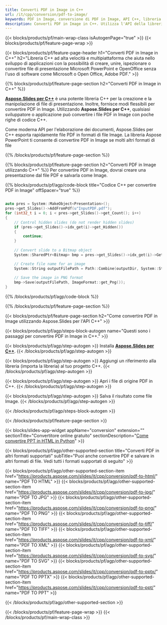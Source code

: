 ```yaml
---
title: Converti PDF in Image in C++
url: /it/cpp/conversion/pdf-to-image/
keywords: PDF in Image, conversione di PDF in Image, API C++, libreria C++, PDF, Image
description: Converti PDF in Image in C++. Utilizza l'API della libreria C++ per convertire i file PDF in Image
---
```


{{< blocks/products/pf/main-wrap-class isAutogenPage="true" >}}
{{< blocks/products/pf/feature-page-wrap >}}

{{< blocks/products/pf/feature-page-header h1="Converti PDF in Image in C++" h2="Libreria C++ ad alta velocità e multipiattaforma che aiuta nello sviluppo di applicazioni con la possibilità di creare, unire, ispezionare o convertire file di presentazione Microsoft PowerPoint e OpenOffice senza l'uso di software come Microsoft o Open Office, Adobe PDF." >}}

{{% blocks/products/pf/feature-page-section h2="Converti PDF in Image in C++" %}}

[**Aspose.Slides per C++**](https://products.aspose.com/slides/it/cpp/) è una potente libreria C++ per la creazione e la manipolazione di file di presentazione. Inoltre, fornisce modi flessibili per convertire PDF in Image. Utilizzando **Aspose.Slides per C++**, qualsiasi sviluppatore o applicazione può convertire i file PDF in Image con poche righe di codice C++.

Come moderna API per l'elaborazione dei documenti, Aspose.Slides per C++ esporta rapidamente file PDF in formati di file Image. La libreria Aspose PowerPoint ti consente di convertire PDF in Image se molti altri formati di file

{{% /blocks/products/pf/feature-page-section %}}

{{% blocks/products/pf/feature-page-section  h2="Converti PDF in Image utilizzando C++" %}}
Per convertire PDF in Image, dovrai creare una presentazione dal file PDF e salvarla come Image.

{{% blocks/products/pf/agp/code-block title="Codice C++ per convertire PDF in Image" offSpacer="true" %}}

```cpp

auto pres = System::MakeObject<Presentation>();
pres->get_Slides()->AddFromPdf(u"InputPDF.pdf");
for (int32_t i = 0; i < pres->get_Slides()->get_Count(); i++)
{
    // Control hidden slides (do not render hidden slides)
    if (pres->get_Slides()->idx_get(i)->get_Hidden())
    {
        continue;
    }
    
    // Convert slide to a Bitmap object
    System::SharedPtr<Bitmap> bmp = pres->get_Slides()->idx_get(i)->GetThumbnail(2.f, 2.f);

    // Create file name for an image
    System::String outputFilePath = Path::Combine(outputDir, System::String(u"Slide_") + i + u".png");
    
    // Save the image in PNG format
    bmp->Save(outputFilePath, ImageFormat::get_Png());
}

```


{{% /blocks/products/pf/agp/code-block %}}

{{% /blocks/products/pf/feature-page-section %}}

{{< blocks/products/pf/feature-page-section  h2="Come convertire PDF in Image utilizzando Aspose.Slides per l'API C++" >}}

{{< blocks/products/pf/agp/steps-block-autogen name="Questi sono i passaggi per convertire PDF in Image in C++." >}}

{{< blocks/products/pf/agp/step-autogen >}}
Installa [**Aspose.Slides per C++**](https://products.aspose.com/slides/it/cpp/).
{{< /blocks/products/pf/agp/step-autogen >}}

{{< blocks/products/pf/agp/step-autogen >}}
Aggiungi un riferimento alla libreria (importa la libreria) al tuo progetto C++.
{{< /blocks/products/pf/agp/step-autogen >}}

{{< blocks/products/pf/agp/step-autogen >}}
Apri i file di origine PDF in C++.
{{< /blocks/products/pf/agp/step-autogen >}}

{{< blocks/products/pf/agp/step-autogen >}}
Salva il risultato come file Image.
{{< /blocks/products/pf/agp/step-autogen >}}

{{< /blocks/products/pf/agp/steps-block-autogen >}}

{{< /blocks/products/pf/feature-page-section >}}

{{< blocks/slides-app-widget  appName="conversion" extension="" sectionTitle="Convertitore online gratuito" sectionDescription="[Come convertire PPT in HTML in Python](https://products.aspose.com/slides/it/python-net/conversion/ppt-to-html/)" >}}

{{< blocks/products/pf/agp/other-supported-section title="Converti PDF in altri formati supportati" subTitle="Puoi anche convertire PDF e salvare in altri formati di file. Vedi tutti i formati supportati di seguito" >}}

{{< blocks/products/pf/agp/other-supported-section-item href="https://products.aspose.com/slides/it/cpp/conversion/pdf-to-html/" name="PDF TO HTML" >}}
{{< blocks/products/pf/agp/other-supported-section-item href="https://products.aspose.com/slides/it/cpp/conversion/pdf-to-jpg/" name="PDF TO JPG" >}}
{{< blocks/products/pf/agp/other-supported-section-item href="https://products.aspose.com/slides/it/cpp/conversion/pdf-to-png/" name="PDF TO PNG" >}}
{{< blocks/products/pf/agp/other-supported-section-item href="https://products.aspose.com/slides/it/cpp/conversion/pdf-to-tiff/" name="PDF TO TIFF" >}}
{{< blocks/products/pf/agp/other-supported-section-item href="https://products.aspose.com/slides/it/cpp/conversion/pdf-to-xml/" name="PDF TO XML" >}}
{{< blocks/products/pf/agp/other-supported-section-item href="https://products.aspose.com/slides/it/cpp/conversion/pdf-to-svg/" name="PDF TO SVG" >}}
{{< blocks/products/pf/agp/other-supported-section-item href="https://products.aspose.com/slides/it/cpp/conversion/pdf-to-pptx/" name="PDF TO PPTX" >}}
{{< blocks/products/pf/agp/other-supported-section-item href="https://products.aspose.com/slides/it/cpp/conversion/pdf-to-ppt/" name="PDF TO PPT" >}}


{{< /blocks/products/pf/agp/other-supported-section >}}

{{< /blocks/products/pf/feature-page-wrap >}}
{{< /blocks/products/pf/main-wrap-class >}}